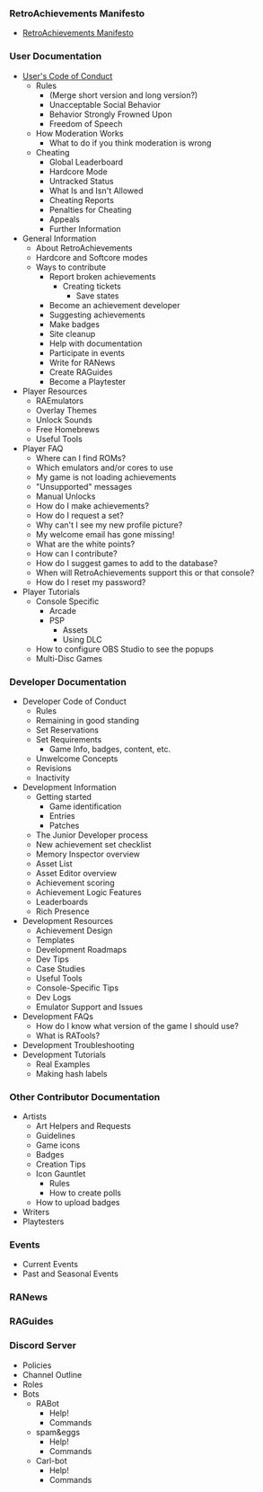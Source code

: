 ### RetroAchievements Manifesto
  - [RetroAchievements Manifesto](RetroAchievements-Manifesto)

### User Documentation
  - [User's Code of Conduct](Users-Code-of-Conduct)
    - Rules
      - (Merge short version and long version?)
      - Unacceptable Social Behavior
      - Behavior Strongly Frowned Upon
      - Freedom of Speech
    - How Moderation Works
      - What to do if you think moderation is wrong
    - Cheating
      - Global Leaderboard
      - Hardcore Mode
      - Untracked Status
      - What Is and Isn't Allowed
      - Cheating Reports
      - Penalties for Cheating
      - Appeals
      - Further Information
  - General Information
    - About RetroAchievements
    - Hardcore and Softcore modes
    - Ways to contribute
      - Report broken achievements
        - Creating tickets
          - Save states
      - Become an achievement developer
      - Suggesting achievements
      - Make badges
      - Site cleanup
      - Help with documentation
      - Participate in events
      - Write for RANews
      - Create RAGuides
      - Become a Playtester
  - Player Resources
    - RAEmulators
    - Overlay Themes
    - Unlock Sounds
    - Free Homebrews
    - Useful Tools
  - Player FAQ
    - Where can I find ROMs?
    - Which emulators and/or cores to use
    - My game is not loading achievements
    - "Unsupported" messages
    - Manual Unlocks
    - How do I make achievements?
    - How do I request a set?
    - Why can't I see my new profile picture?
    - My welcome email has gone missing!
    - What are the white points?
    - How can I contribute?
    - How do I suggest games to add to the database?
    - When will RetroAchievements support this or that console?
    - How do I reset my password?
  - Player Tutorials
    - Console Specific
      - Arcade
      - PSP
        - Assets
        - Using DLC
    - How to configure OBS Studio to see the popups
    - Multi-Disc Games

### Developer Documentation
  - Developer Code of Conduct
    - Rules
    - Remaining in good standing
    - Set Reservations
    - Set Requirements
      - Game Info, badges, content, etc.
    - Unwelcome Concepts
    - Revisions
    - Inactivity
  - Development Information
    - Getting started
      - Game identification
      - Entries
      - Patches
    - The Junior Developer process
    - New achievement set checklist
    - Memory Inspector overview
    - Asset List
    - Asset Editor overview
    - Achievement scoring
    - Achievement Logic Features
    - Leaderboards
    - Rich Presence
  - Development Resources
    - Achievement Design
    - Templates
    - Development Roadmaps
    - Dev Tips
    - Case Studies
    - Useful Tools
    - Console-Specific Tips
    - Dev Logs
    - Emulator Support and Issues
  - Development FAQs
    - How do I know what version of the game I should use?
    - What is RATools?
  - Development Troubleshooting
  - Development Tutorials
    - Real Examples
    - Making hash labels

### Other Contributor Documentation
  - Artists
      - Art Helpers and Requests
      - Guidelines
      - Game icons
      - Badges
      - Creation Tips
      - Icon Gauntlet
        - Rules
        - How to create polls
      - How to upload badges
  - Writers
  - Playtesters

### Events
  - Current Events
  - Past and Seasonal Events

### RANews

### RAGuides

### Discord Server
  - Policies
  - Channel Outline
  - Roles
  - Bots
    - RABot
      - Help!
      - Commands
    - spam&eggs
      - Help!
      - Commands
    - Carl-bot
      - Help!
      - Commands